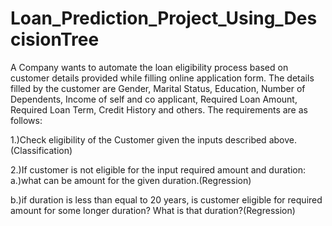 # Loan_Prediction_Project_Using_DescisionTree

A Company wants to automate the loan eligibility process based on customer details provided while filling online application form. The details filled by the customer are Gender, Marital Status, Education, Number of Dependents, Income of self and co applicant, Required Loan Amount, Required Loan Term, Credit History and others. The requirements are as follows:

1.)Check eligibility of the Customer given the inputs described above.(Classification)

2.)If customer is not eligible for the input required amount and duration:
a.)what can be amount for the given duration.(Regression)

b.)if duration is less than equal to 20 years, is customer eligible for required amount for some longer duration? What is that duration?(Regression)
